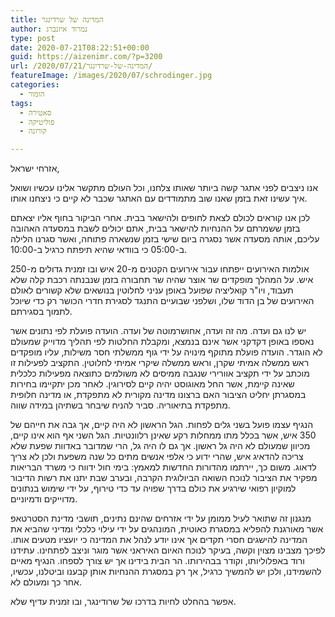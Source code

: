 ```yaml
---
title: המדינה של שרדינגר
author: נמרוד איזנברג
type: post
date: 2020-07-21T08:22:51+00:00
guid: https://aizenimr.com/?p=3200
url: /2020/07/21/המדינה-של-שרדינגר/
featureImage: /images/2020/07/schrodinger.jpg
categories:
  - הומור
tags:
  - סאטירה
  - פוליטיקה
  - קורונה

---
```

אזרחי ישראל,

אנו ניצבים לפני אתגר קשה ביותר שאותו צלחנו, וכל העולם מתקשר אלינו עכשיו ושואל איך עשינו זאת בזמן שאנו שוב מתמודדים עם האתגר שכבר לא קיים כי ניצחנו אותו.

לכן אנו קוראים לכולם לצאת לחופים ולהישאר בבית. אחרי הביקור בחוף אליו יצאתם בזמן ששמרתם על ההנחיות להישאר בבית, אתם יכולים לשבת במסעדה האהובה עליכם, אותה מסעדה אשר נסגרה ביום שישי בזמן שנשארה פתוחה, ואשר סגרנו הלילה ב-05:00 כי בוודאי שהיא תיפתח כרגיל ב-10:00.

אולמות האירועים ייפתחו עבור אירועים הקטנים מ-20 איש ובו זמנית גדולים מ-250 איש. על המהלך מופקדים שר אוצר שהיה שר תחבורה בזמן שנבנתה רכבת קלה שלא תעבוד, ויו"ר קואליציה שפועל באופן עניני לחלוטין בנושאים שלא קשורים לאולם האירועים של בן הדוד שלו, ושלפני שבועיים התנגד לסגירת חדרי הכושר רק כדי שיוכל לתמוך בסגירתם.

יש לנו גם ועדה. מה זה ועדה, אחושרמוטה של ועדה. הועדה פועלת לפי נתונים אשר נאספו באופן דקדקני אשר אינם בנמצא, ומקבלת החלטות לפי תהליך מדוייק שמעולם לא הוגדר. הועדה פועלת מתוקף מינויה על ידי גוף ממשלתי חסר משילות, עליו מופקדים ראש ממשלה אמיתי שקרן, וראש ממשלה שיקרי אמיתי לחלוטין. התקציב לפעילות זו מוכתב על ידי תקציב אוורירי שנגבה ממיסים לא משולמים כתוצאה מפעילות כלכלית שאינה קיימת, אשר החל מאוגוסט יהיה קיים לסירוגין. לאחר מכן יתקיימו בחירות במסגרתן יחליט הציבור האם ברצונו מדינה מקורית לא מתפקדת, או מדינה חלופית מתפקדת בתיאוריה. סביר להניח שיבחר בשתיהן במידה שווה.

הנגיף עצמו פועל בשני גלים לפחות. הגל הראשון לא היה קיים, אך גבה את חייהם של 350 איש, אשר בכלל מתו ממחלות רקע שאינן רלוונטיות. הגל השני אף הוא אינו קיים, מכיוון שמעולם לא היה גל ראשון. אך גם לו היה גל, הרי שמדובר באדוות שפעת שלא צריכה להדאיג איש, שהרי ידוע כי אלפי אנשים מתים כל שנה משפעת ולכן לא צריך לדאוג. משום כך, יירתמו מהדורות החדשות למאמץ: בימי חול ידווח כי משרד הבריאות מפקיר את הציבור לנוכח השואה הביולוגית הקרבה, ובערב שבת יתנו את רשות הדיבור למוקיון רפואי שירגיע את כולם בדרך שפויה עד כדי טירוף, על ידי שימוש בנתונים מדוייקים ודמיוניים.

מנגנון זה שתואר לעיל ממומן על ידי אזרחים שהינם נתינים, תושבי מדינת הסטרטאפ אשר מאורגנת להפליא במסגרת כאוטית, המונהגים על ידי עילוי כלכלי ומדיני שהביא את המדינה להישגים חסרי תקדים אך אינו יודע לנהל את המדינה כי יועציו מטעים אותו. לפיכך מצבינו מצוין וקשה, בעיקר לנוכח האיום האיראני אשר מוגר וניצב לפתחינו. עתידנו ורוד באפלוליותו, וקודר בבהירותו. הר הבית בידינו אך יש צורך לספחו. הנגיף מאיים להשמידנו, ולכן יש להמשיך כרגיל, אך רק במסגרת ההנחיות אותן קבענו וביטלנו, עכשיו, אחר כך ומעולם לא.

אפשר בהחלט לחיות בדרכו של שרודינגר, ובו זמנית עדיף שלא.